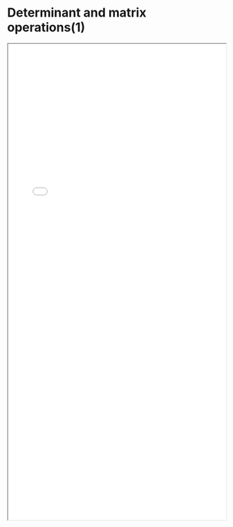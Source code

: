# Determinant and matrix operations(1)


<!--more-->

<iframe src="/pdf/Determinant_and_MatrixOperation_1.pdf" height="1100px" width="100%"></iframe>




<!-- ## Credit: -->

